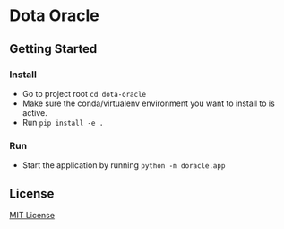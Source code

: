 # Dota Oracle

## Getting Started

### Install

* Go to project root `cd dota-oracle`
* Make sure the conda/virtualenv environment you want to install to is active.
* Run `pip install -e .`

### Run

* Start the application by running `python -m doracle.app`

## License

[MIT License](LICENSE)
